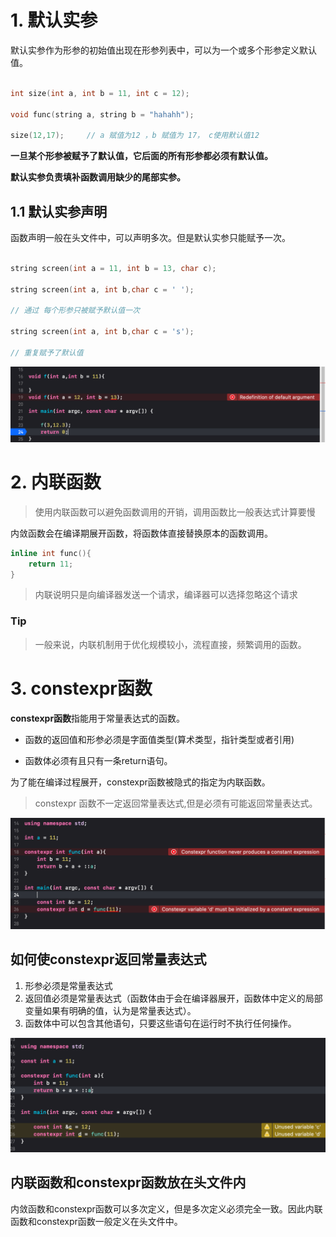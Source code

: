 # 1. 默认实参

默认实参作为形参的初始值出现在形参列表中，可以为一个或多个形参定义默认值。

```c++

int size(int a, int b = 11, int c = 12);

void func(string a, string b = "hahahh");

size(12,17);     // a 赋值为12 ，b 赋值为 17， c使用默认值12

```

**一旦某个形参被赋予了默认值，它后面的所有形参都必须有默认值。**

**默认实参负责填补函数调用缺少的尾部实参。**

## 1.1 默认实参声明

函数声明一般在头文件中，可以声明多次。但是默认实参只能赋予一次。

```c++

string screen(int a = 11, int b = 13, char c);

string screen(int a, int b,char c = ' ');

// 通过 每个形参只被赋予默认值一次 

string screen(int a, int b,char c = 's');

// 重复赋予了默认值

```
![](https://github.com/existorlive/existorlivepic/raw/master/%E6%88%AA%E5%B1%8F2020-09-28%20%E4%B8%8A%E5%8D%8812.23.19.png)


# 2. 内联函数 

> 使用内联函数可以避免函数调用的开销，调用函数比一般表达式计算要慢

内敛函数会在编译期展开函数，将函数体直接替换原本的函数调用。

```c++
inline int func(){
    return 11;
}
```

> 内联说明只是向编译器发送一个请求，编译器可以选择忽略这个请求

### Tip

> 一般来说，内联机制用于优化规模较小，流程直接，频繁调用的函数。

# 3. constexpr函数

**constexpr函数**指能用于常量表达式的函数。

- 函数的返回值和形参必须是字面值类型(算术类型，指针类型或者引用)

- 函数体必须有且只有一条return语句。

为了能在编译过程展开，constexpr函数被隐式的指定为内联函数。

> constexpr 函数不一定返回常量表达式,但是必须有可能返回常量表达式。

![](https://github.com/existorlive/existorlivepic/raw/master/%E6%88%AA%E5%B1%8F2020-09-28%20%E4%B8%8A%E5%8D%8812.51.21.png)

## 如何使constexpr返回常量表达式

1. 形参必须是常量表达式
2. 返回值必须是常量表达式（函数体由于会在编译器展开，函数体中定义的局部变量如果有明确的值，认为是常量表达式）。
3. 函数体中可以包含其他语句，只要这些语句在运行时不执行任何操作。

![](https://github.com/existorlive/existorlivepic/raw/master/%E6%88%AA%E5%B1%8F2020-09-28%20%E4%B8%8A%E5%8D%881.04.04.png)

## 内联函数和constexpr函数放在头文件内

内敛函数和constexpr函数可以多次定义，但是多次定义必须完全一致。因此内联函数和constexpr函数一般定义在头文件中。









